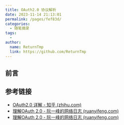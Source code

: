 ```yaml
---
title: OAuth2.0 协议解析
date: 2023-11-14 21:13:01
permalink: /pages/fef83d/
categories:
  - 随笔摘录
tags:
  - 
author: 
  name: ReturnTmp
  link: https://github.com/ReturnTmp
---
```


## 前言



## 参考链接

- [OAuth2.0 详解 - 知乎 (zhihu.com)](https://zhuanlan.zhihu.com/p/509212673)
- [理解OAuth 2.0 - 阮一峰的网络日志 (ruanyifeng.com)](https://www.ruanyifeng.com/blog/2014/05/oauth_2_0.html)
- [理解OAuth 2.0 - 阮一峰的网络日志 (ruanyifeng.com)](https://www.ruanyifeng.com/blog/2014/05/oauth_2_0.html)

